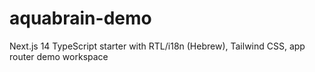# aquabrain-demo
Next.js 14 TypeScript starter with RTL/i18n (Hebrew), Tailwind CSS, app router demo workspace
